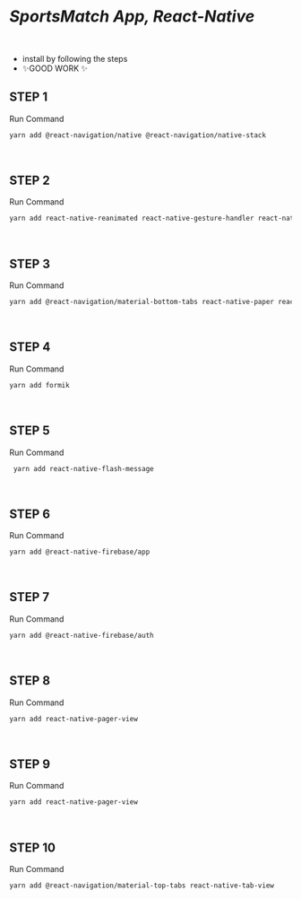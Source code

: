 # _SportsMatch App,  React-Native_

<br/>

- install by following the steps
- ✨GOOD WORK ✨

## STEP 1

Run Command

```sh
yarn add @react-navigation/native @react-navigation/native-stack
```

<br/>

## STEP 2

Run Command

```sh
yarn add react-native-reanimated react-native-gesture-handler react-native-screens react-native-safe-area-context @react-native-community/masked-view
```

<br/>


## STEP 3

Run Command
 
```sh
yarn add @react-navigation/material-bottom-tabs react-native-paper react-native-vector-icons
```

<br/>


## STEP 4

Run Command
 
```sh
yarn add formik
```

<br/>

## STEP 5

Run Command
 
```sh
 yarn add react-native-flash-message  
```

<br/>

## STEP 6

Run Command
 
```sh
yarn add @react-native-firebase/app
```

<br/>

## STEP 7

Run Command
 
```sh
yarn add @react-native-firebase/auth 
```

<br/>

## STEP 8

Run Command
 
```sh
yarn add react-native-pager-view
```

<br/>

## STEP 9

Run Command
 
```sh
yarn add react-native-pager-view
```

<br/>

## STEP 10

Run Command
 
```sh
yarn add @react-navigation/material-top-tabs react-native-tab-view
```

<br/>
